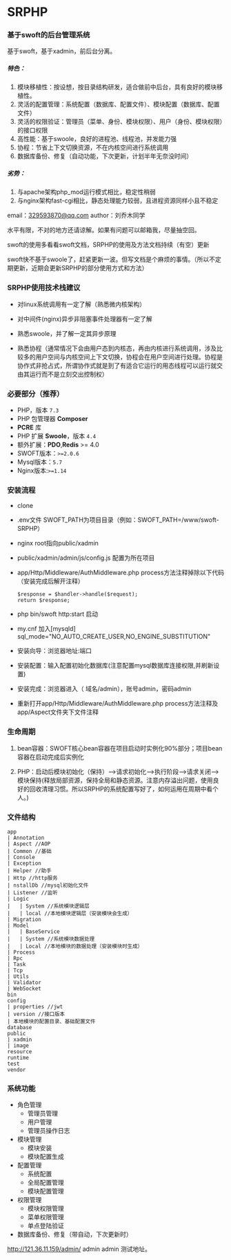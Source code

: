 #  SRPHP

###  基于swoft的后台管理系统

基于swoft，基于xadmin，前后台分离。

#####  特色：

1. 模块移植性：按设想，按目录结构研发，适合做前中后台，具有良好的模块移植性。
2. 灵活的配置管理：系统配置（数据库、配置文件）、模块配置（数据库、配置文件）
3. 灵活的权限验证：管理员（菜单、身份、模块权限）、用户（身份、模块权限）的接口权限
4. 高性能：基于swoole，良好的进程池、线程池，并发能力强
5. 协程：节省上下文切换资源，不在内核空间进行系统调用
6. 数据库备份、修复（自动功能，下次更新，计划半年无奈没时间）

#####  劣势：

1. 与apache架构php_mod运行模式相比，稳定性稍弱
2. 与nginx架构fast-cgi相比，静态处理能力较弱，且进程资源同样小且不稳定

email：329593870@qq.com author：刘乔木同学

水平有限，不对的地方还请谅解。如果有问题可以邮箱我，尽量抽空回。

swoft的使用多看看swoft文档，SRPHP的使用及方法文档持续（有空）更新

swoft快不基于swoole了，赶紧更新一波。但写文档是个麻烦的事情。（所以不定期更新，近期会更新SRPHP的部分使用方式和方法）



###  SRPHP使用技术栈建议

+ 对linux系统调用有一定了解（熟悉微内核架构）

+ 对中间件(nginx)异步非阻塞事件处理器有一定了解

+ 熟悉swoole，并了解一定其异步原理

+ 熟悉协程（通常情况下会由用户态到内核态，再由内核进行系统调用，涉及比较多的用户空间与内核空间上下文切换，协程会在用户空间进行处理。协程是协作式非抢占式，所谓协作式就是到了有适合它运行的用态线程可以运行就交由其运行而不是立刻交出控制权）


### 必要部分（推荐）

- PHP，版本 `7.3`
- PHP 包管理器 **Composer**
- **PCRE** 库
- PHP 扩展 **Swoole**，版本 `4.4`
- 额外扩展：**PDO**,**Redis** >= 4.0
- SWOFT版本：`>=2.0.6`
- Mysql版本：`5.7`
- Nginx版本:`>=1.14`



###   安装流程

+ clone

+ .env文件 SWOFT_PATH为项目目录（例如：SWOFT_PATH=/www/swoft-SRPHP）

+ nginx root指向public/xadmin 

+ public/xadmin/admin/js/config.js 配置为所在项目

+ app/Http/Middleware/AuthMiddleware.php process方法注释掉除以下代码 （安装完成后解开注释）

  ```
  $response = $handler->handle($request);
  return $response;
  ```

+ php bin/swoft http:start 启动

+ my.cnf 加入[mysqld] sql_mode="NO_AUTO_CREATE_USER,NO_ENGINE_SUBSTITUTION" 

+ 安装向导：浏览器地址:端口

+ 安装配置：输入配置初始化数据库(注意配置mysql数据库连接权限,并刷新设置)

+ 安装完成：浏览器进入（ 域名/admin），账号admin，密码admin

+ 重新打开app/Http/Middleware/AuthMiddleware.php process方法注释及app/Aspect文件夹下文件注释



###  生命周期

1. bean容器：SWOFT核心bean容器在项目启动时实例化90%部分；项目bean容器在启动完成后实例化

2. PHP：启动后模块初始化（保持）-->请求初始化-->执行阶段-->请求关闭-->模块保持(释放局部资源，保持全局和静态资源。注意内存溢出问题，使用良好的回收清理习惯。所以SRPHP的系统配置写好了，如何运用在周期中看个人。)


###  文件结构
```
app
| Annotation
| Aspect //AOP
| Common //基础
| Console
| Exception
| Helper //助手
| Http //http服务
| nstallDb //mysql初始化文件
| Listener //监听
| Logic
|   | System //系统模块逻辑层
|   | local //本地模块逻辑层（安装模块会生成）
| Migration
| Model
|   | BaseService
|   | System //系统模块数据处理
|   | Local //本地模块的数据处理（安装模块时生成）
| Process
| Rpc
| Task
| Tcp
| Utils
| Validator
| WebSocket
bin
config
| properties //jwt
| version //接口版本
| 本地模块的配置目录、基础配置文件
database
public
| xadmin
| image
resource
runtime
test
vendor
```

###  系统功能

+ 角色管理
  + 管理员管理
  + 用户管理
  + 管理员操作日志
+ 模块管理
  + 模块安装
  + 模块配置生成
+ 配置管理
  + 系统配置
  + 全局配置管理
  + 模块配置管理
+ 权限管理
  + 模块权限管理
  + 菜单权限管理
  + 单点登陆验证
+ 数据库备份、修复（带自动，下次更新时）

http://121.36.11.159/admin/  admin  admin  测试地址。
